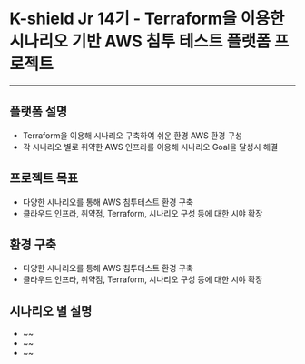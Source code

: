 # K-shield Jr 14기 - Terraform을 이용한 시나리오 기반 AWS 침투 테스트 플랫폼 프로젝트
---

## 플랫폼 설명
- Terraform을 이용해 시나리오 구축하여 쉬운 환경 AWS 환경 구성
- 각 시나리오 별로 취약한 AWS 인프라를 이용해 시나리오 Goal을 달성시 해결 

## 프로젝트 목표
- 다양한 시나리오를 통해 AWS 침투테스트 환경 구축
- 클라우드 인프라, 취약점, Terraform, 시나리오 구성 등에 대한 시야 확장

## 환경 구축
- 다양한 시나리오를 통해 AWS 침투테스트 환경 구축
- 클라우드 인프라, 취약점, Terraform, 시나리오 구성 등에 대한 시야 확장


## 시나리오 별 설명
- ~~
- ~~
- ~~

